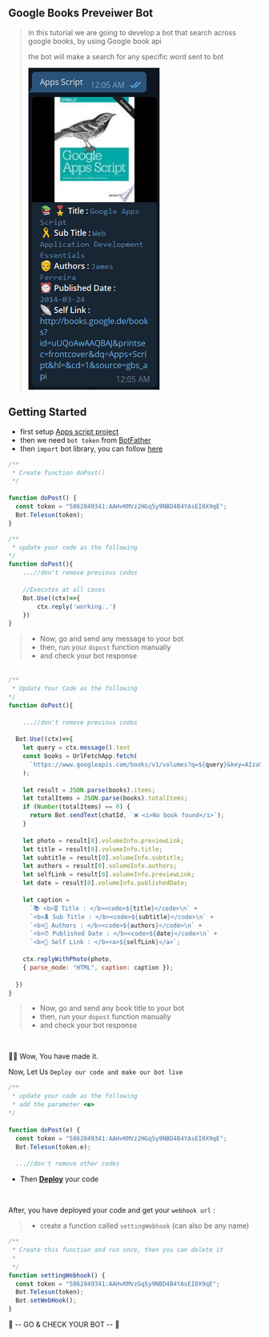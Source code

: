 ## Google Books Preveiwer Bot

> in this tutorial we are going to develop a bot that search across google books, by using Google book api
>
> the bot will make a search for any specific word sent to bot
>
> ![Result](../../assets/example/googlebook.png)

## Getting Started

- first setup [Apps script project](https://github.com/abdiu34567/telesun.js/blob/main/Getting%20Started%20With%20App%20Script.md)
- then we need `bot token` from [BotFather](https://t.me/BotFather)
- then `import` bot library, you can follow [here](https://github.com/abdiu34567/telesun.js/blob/main/ImportingLib.md)

```js
/**
 * Create function doPost()
 */

function doPost() {
  const token = "5862849341:AAHvKMVz2HGq5y9NBD4B4YAsEI0X9qE";
  Bot.Telesun(token);
}
```

```js
/**
 * update your code as the following
*/
function doPost(){
    ...//don't remove previous codes

    //Executes at all cases
    Bot.Use((ctx)=>{
        ctx.reply('working..')
    })
}

```

> - Now, go and send any message to your bot
> - then, run your `dopost` function manually
> - and check your bot response

```js

/**
 * Update Your Code as the following
*/
function doPost(){

    ...//don't remove previous codes

  Bot.Use((ctx)=>{
    let query = ctx.message().text
    const books = UrlFetchApp.fetch(
      `https://www.googleapis.com/books/v1/volumes?q=${query}&key=AIzaSyARWN-E4fPF-Qqva71wyLelQtO51Ysb81Y&country=DE`
    );

    let result = JSON.parse(books).items;
    let totalItems = JSON.parse(books).totalItems;
    if (Number(totalItems) == 0) {
      return Bot.sendText(chatId, `❌ <i>No book found</i>`);
    }

    let photo = result[0].volumeInfo.previewLink;
    let title = result[0].volumeInfo.title;
    let subtitle = result[0].volumeInfo.subtitle;
    let authors = result[0].volumeInfo.authors;
    let selfLink = result[0].volumeInfo.previewLink;
    let date = result[0].volumeInfo.publishedDate;

    let caption =
      `📚 <b>🎖 Title : </b><code>${title}</code>\n` +
      `<b>🎗 Sub Title : </b><code>${subtitle}</code>\n` +
      `<b>🧓 Authors : </b><code>${authors}</code>\n` +
      `<b>⏰ Published Date : </b><code>${date}</code>\n` +
      `<b>📡 Self Link : </b><a>${selfLink}</a>`;

    ctx.replyWithPhoto(photo,
    { parse_mode: "HTML", caption: caption });

  })
}

```

> - Now, go and send any book title to your bot
> - then, run your `dopost` function manually
> - and check your bot response

<br>

🌟💪 Wow, You have made it.

Now, Let Us `Deploy our code and make our bot live`

```js
/**
 * update your code as the following
 * add the parameter <e>
*/

function doPost(e) {
  const token = "5862849341:AAHvKMVz2HGq5y9NBD4B4YAsEI0X9qE";
  Bot.Telesun(token,e);

  ...//don't remove other codes

```

- Then **[Deploy](https://github.com/abdiu34567/telesun.js/tree/main/Deployments)** your code

<br>

After, you have deployed your code and get your `webhook url` :

> - create a function called `settingWebhook` (can also be any name)

```js
/**
 * Create this function and run once, then you can delete it
 *
 */
function settingWebhook() {
  const token = "5862849341:AAHvKMVzGq5y9NBD4B4YAsEI0X9qE";
  Bot.Telesun(token);
  Bot.setWebHook();
}
```

🤖 -- GO & CHECK YOUR BOT -- 🤖
